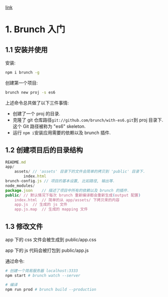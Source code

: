 [link](https://brunch.io/docs/getting-started)

# 1. Brunch 入门

## 1.1 安装并使用

安装:

```bash
npm i brunch -g
```

创建第一个项目:

```bash
brunch new proj -s es6
```

上述命令总共做了以下三件事情:

- 创建了一个 proj 的目录.
- 克隆了 git 仓库路径`git://github.com/brunch/with-es6.git`到 proj 目录下. 这个 Git 路径被称为 "es6" skeleton.
- 运行 `npm i`安装应用需要的依赖以及 brunch 插件.

## 1.2 创建项目后的目录结构

```js
README.md
app/
	assets/	// 'assets' 目录下的文件会简单的拷贝到 'public' 目录下.
    	index.html
brunch-config.js // 项目的基本设置, 比如路径, 输出等.
node_modules/
package.json	// 描述了项目中所有的依赖以及 brunch 的插件.
public/	// 默认情况下每次 brunch 重新编译都会重新生成(output 配置)
    index.html	// 简单的从 app/assets/ 下拷贝来的内容
	app.js	// 生成的 js 文件
	app.js.map	// 生成的 mapping 文件
```

## 1.3 修改文件

app 下的 css 文件会被生成到 public/app.css

app 下的 js 代码会被打包到 public/app.js

通过命令:

```bash
# 创建一个简易服务器 localhost:3333
npm start # brunch watch --server

# 编译
npm run prod # brunch build --production
```

